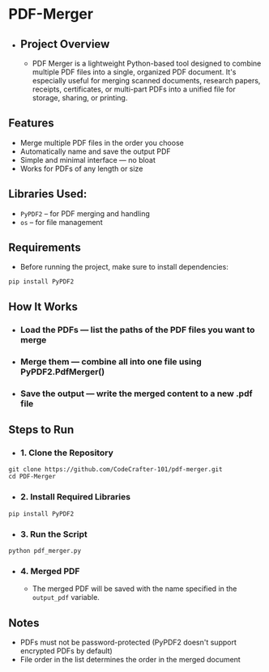 # PDF-Merger
- ## Project Overview
  - PDF Merger is a lightweight Python-based tool designed to combine multiple PDF files into a single, organized PDF document. It's especially useful for merging scanned documents, research papers, receipts, certificates, or multi-part PDFs into a unified file for storage, sharing, or printing.

## Features
- Merge multiple PDF files in the order you choose
- Automatically name and save the output PDF
- Simple and minimal interface — no bloat
- Works for PDFs of any length or size


## Libraries Used:
- `PyPDF2` – for PDF merging and handling
- `os` – for file management


## Requirements
- Before running the project, make sure to install dependencies:
````
pip install PyPDF2
````

## How It Works
- ### Load the PDFs — list the paths of the PDF files you want to merge
- ### Merge them — combine all into one file using PyPDF2.PdfMerger()
- ### Save the output — write the merged content to a new .pdf file

## Steps to Run
- ### 1. Clone the Repository
````
git clone https://github.com/CodeCrafter-101/pdf-merger.git
cd PDF-Merger
````
- ### 2. Install Required Libraries
````
pip install PyPDF2
````
- ### 3. Run the Script
````
python pdf_merger.py
````
- ### 4. Merged PDF
    - The merged PDF will be saved with the name specified in the `output_pdf` variable.

## Notes
- PDFs must not be password-protected (PyPDF2 doesn't support encrypted PDFs by default)
- File order in the list determines the order in the merged document




